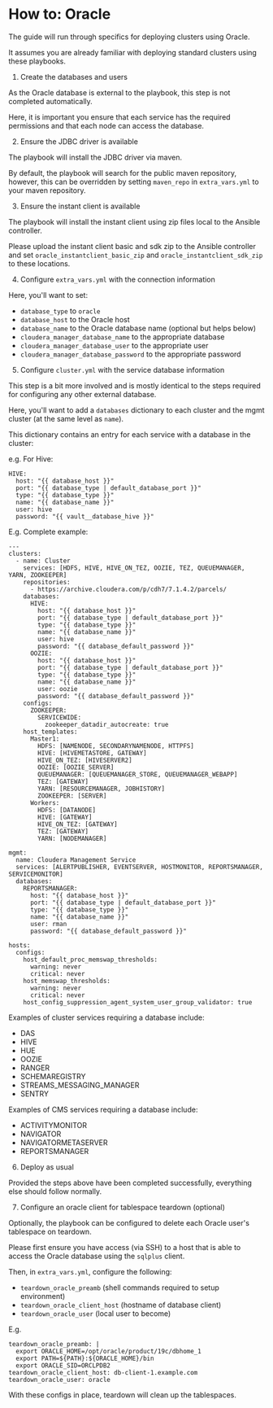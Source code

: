 # How to: Oracle

The guide will run through specifics for deploying clusters using Oracle.

It assumes you are already familiar with deploying standard clusters using these playbooks.

1. Create the databases and users

As the Oracle database is external to the playbook, this step is not completed automatically.

Here, it is important you ensure that each service has the required permissions and that each node can access the database.

2. Ensure the JDBC driver is available

The playbook will install the JDBC driver via maven.

By default, the playbook will search for the public maven repository, however, this can be overridden by setting `maven_repo` in `extra_vars.yml` to your maven repository.

3. Ensure the instant client is available

The playbook will install the instant client using zip files local to the Ansible controller.

Please upload the instant client basic and sdk zip to the Ansible controller and set `oracle_instantclient_basic_zip` and `oracle_instantclient_sdk_zip` to these locations.

4. Configure `extra_vars.yml` with the connection information

Here, you'll want to set:

- `database_type` to `oracle`
- `database_host` to the Oracle host
- `database_name` to the Oracle database name (optional but helps below)
- `cloudera_manager_database_name` to the appropriate database
- `cloudera_manager_database_user` to the appropriate user
- `cloudera_manager_database_password` to the appropriate password

5. Configure `cluster.yml` with the service database information

This step is a bit more involved and is mostly identical to the steps required for configuring any other external database.

Here, you'll want to add a `databases` dictionary to each cluster and the mgmt cluster (at the same level as `name`).

This dictionary contains an entry for each service with a database in the cluster:

e.g. For Hive:

```
HIVE:
  host: "{{ database_host }}"
  port: "{{ database_type | default_database_port }}"
  type: "{{ database_type }}"
  name: "{{ database_name }}"
  user: hive
  password: "{{ vault__database_hive }}"
```

E.g. Complete example:

```
---
clusters:
  - name: Cluster
    services: [HDFS, HIVE, HIVE_ON_TEZ, OOZIE, TEZ, QUEUEMANAGER, YARN, ZOOKEEPER]
    repositories:
      - https://archive.cloudera.com/p/cdh7/7.1.4.2/parcels/
    databases:
      HIVE:
        host: "{{ database_host }}"
        port: "{{ database_type | default_database_port }}"
        type: "{{ database_type }}"
        name: "{{ database_name }}"
        user: hive
        password: "{{ database_default_password }}"
      OOZIE:
        host: "{{ database_host }}"
        port: "{{ database_type | default_database_port }}"
        type: "{{ database_type }}"
        name: "{{ database_name }}"
        user: oozie
        password: "{{ database_default_password }}"
    configs:
      ZOOKEEPER:
        SERVICEWIDE:
          zookeeper_datadir_autocreate: true
    host_templates:
      Master1:
        HDFS: [NAMENODE, SECONDARYNAMENODE, HTTPFS]
        HIVE: [HIVEMETASTORE, GATEWAY]
        HIVE_ON_TEZ: [HIVESERVER2]
        OOZIE: [OOZIE_SERVER]
        QUEUEMANAGER: [QUEUEMANAGER_STORE, QUEUEMANAGER_WEBAPP]
        TEZ: [GATEWAY]
        YARN: [RESOURCEMANAGER, JOBHISTORY]
        ZOOKEEPER: [SERVER]
      Workers:
        HDFS: [DATANODE]
        HIVE: [GATEWAY]
        HIVE_ON_TEZ: [GATEWAY]
        TEZ: [GATEWAY]
        YARN: [NODEMANAGER]

mgmt:
  name: Cloudera Management Service
  services: [ALERTPUBLISHER, EVENTSERVER, HOSTMONITOR, REPORTSMANAGER, SERVICEMONITOR]
  databases:
    REPORTSMANAGER:
      host: "{{ database_host }}"
      port: "{{ database_type | default_database_port }}"
      type: "{{ database_type }}"
      name: "{{ database_name }}"
      user: rman
      password: "{{ database_default_password }}"

hosts:
  configs:
    host_default_proc_memswap_thresholds:
      warning: never
      critical: never
    host_memswap_thresholds:
      warning: never
      critical: never
    host_config_suppression_agent_system_user_group_validator: true
```

Examples of cluster services requiring a database include:

- DAS
- HIVE
- HUE
- OOZIE
- RANGER
- SCHEMAREGISTRY
- STREAMS_MESSAGING_MANAGER
- SENTRY

Examples of CMS services requiring a database include:

- ACTIVITYMONITOR
- NAVIGATOR
- NAVIGATORMETASERVER
- REPORTSMANAGER

6. Deploy as usual

Provided the steps above have been completed successfully, everything else should follow normally.

7. Configure an oracle client for tablespace teardown (optional)

Optionally, the playbook can be configured to delete each Oracle user's tablespace on teardown.

Please first ensure you have access (via SSH) to a host that is able to access the Oracle database using the `sqlplus` client.

Then, in `extra_vars.yml`, configure the following:

- `teardown_oracle_preamb` (shell commands required to setup environment)
- `teardown_oracle_client_host` (hostname of database client)
- `teardown_oracle_user` (local user to become)

E.g.

```
teardown_oracle_preamb: |
  export ORACLE_HOME=/opt/oracle/product/19c/dbhome_1
  export PATH=${PATH}:${ORACLE_HOME}/bin
  export ORACLE_SID=ORCLPDB2
teardown_oracle_client_host: db-client-1.example.com
teardown_oracle_user: oracle
```

With these configs in place, teardown will clean up the tablespaces.
